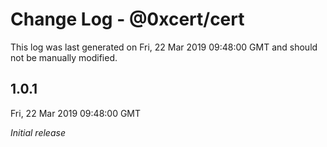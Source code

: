 # Change Log - @0xcert/cert

This log was last generated on Fri, 22 Mar 2019 09:48:00 GMT and should not be manually modified.

## 1.0.1
Fri, 22 Mar 2019 09:48:00 GMT

*Initial release*

